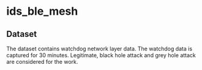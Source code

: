 # ids_ble_mesh

## Dataset

The dataset contains watchdog network layer data. The watchdog data is captured for 30 minutes. Legitimate, black hole attack and grey hole attack are considered for the work.
